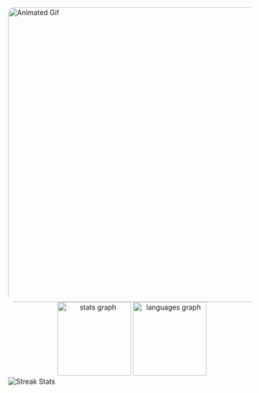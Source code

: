   <img src="https://github.com/user-attachments/assets/1ab086eb-8ece-4414-9b69-8abce01e1161" alt="Animated Gif" width="600" style="border-radius: 12px;"/>
</div>

<div align="center">
  <img src="https://github-readme-stats.vercel.app/api?username=murilothales&hide_title=false&hide_rank=false&show_icons=true&include_all_commits=true&count_private=true&disable_animations=false&theme=transparent&title_color=00CFFF&icon_color=00CFFF&text_color=E1E9F0&bg_color=00000000&hide_border=true" height="150" alt="stats graph" />
  
  <img src="https://github-readme-stats.vercel.app/api/top-langs?username=murilothales&locale=en&hide_title=false&layout=compact&card_width=320&langs_count=5&theme=transparent&title_color=00CFFF&text_color=E1E9F0&bg_color=00000000&hide_border=true" height="150" alt="languages graph" />
</div>


<img src="https://github-readme-streak-stats.herokuapp.com/?user=bxnefly&theme=transparent&background=00000000&hide_border=true&ring=00CFFF&fire=00CFFF&currStreakLabel=00CFFF&sideLabels=E1E9F0&dates=E1E9F0&sideNums=E1E9F0" alt="Streak Stats" />
